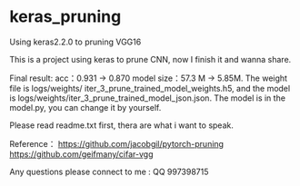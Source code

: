 # keras_pruning
Using keras2.2.0 to pruning VGG16

This is a project using keras to prune CNN, now I finish it and wanna share.

Final result: acc：0.931 -> 0.870    model size：57.3 M -> 5.85M.  The weight file is logs/weights/ iter_3_prune_trained_model_weights.h5, and the model is logs/weights/iter_3_prune_trained_model_json.json.
The model is in the model.py, you can change it by yourself.

Please read readme.txt first, thera are what i want to speak.

Reference：
https://github.com/jacobgil/pytorch-pruning
https://github.com/geifmany/cifar-vgg

Any questions please connect to me : QQ 997398715
